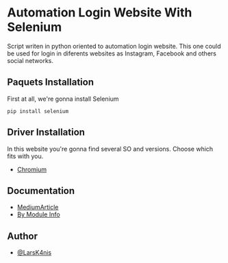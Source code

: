 # Automation Login Website With Selenium
Script writen in python oriented to automation login website. This one could be used for login in diferents websites as Instagram, Facebook and others social networks. 

## Paquets Installation 
First at all, we're gonna install Selenium 

```
pip install selenium

```


## Driver Installation
In this website you're gonna find several SO and versions. Choose which fits with you.
* [Chromium](https://chromedriver.chromium.org/downloads)


## Documentation
* [MediumArticle](https://medium.com/@kikigulab/how-to-automate-opening-and-login-to-websites-with-python-6aeaf1f6ae98)
* [By Module Info](https://selenium-python.readthedocs.io/locating-elements.html)



## Author

- [@LarsK4nis](https://github.com/LarsK4nis)


